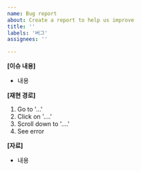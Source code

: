 ```yaml
---
name: Bug report
about: Create a report to help us improve
title: ''
labels: '버그'
assignees: ''

---
```


**[이슈 내용]**

- 내용

**[재현 경로]**

1. Go to '...'
2. Click on '....'
3. Scroll down to '....'
4. See error

**[자료]**

- 내용
